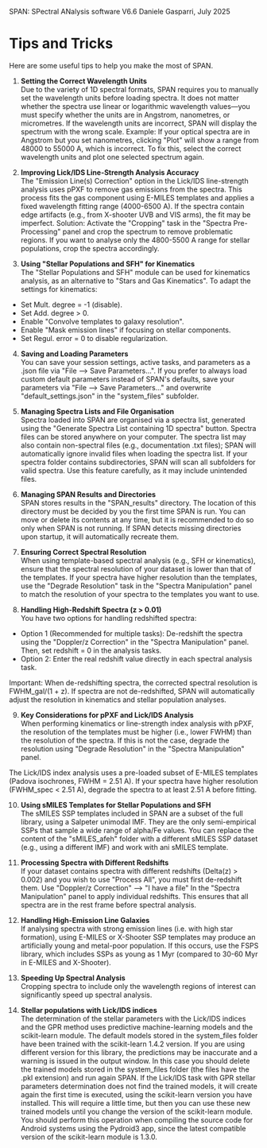 SPAN: SPectral ANalysis software V6.6
Daniele Gasparri, July 2025

# Tips and Tricks #

Here are some useful tips to help you make the most of SPAN.

1. **Setting the Correct Wavelength Units**  
Due to the variety of 1D spectral formats, SPAN requires you to manually set the wavelength units before loading spectra.
It does not matter whether the spectra use linear or logarithmic wavelength values—you must specify whether the units are in Angstrom, nanometres, or micrometres.
If the wavelength units are incorrect, SPAN will display the spectrum with the wrong scale.
Example: If your optical spectra are in Angstrom but you set nanometres, clicking "Plot" will show a range from 48000 to 55000 A, which is incorrect.
To fix this, select the correct wavelength units and plot one selected spectrum again.


2. **Improving Lick/IDS Line-Strength Analysis Accuracy**  
The "Emission Line(s) Correction" option in the Lick/IDS line-strength analysis uses pPXF to remove gas emissions from the spectra. This process fits the gas component using E-MILES templates and applies a fixed wavelength fitting range (4000-6500 A). If the spectra contain edge artifacts (e.g., from X-shooter UVB and VIS arms), the fit may be imperfect.
Solution: Activate the "Cropping" task in the "Spectra Pre-Processing" panel and crop the spectrum to remove problematic regions. If you want to analyse only the 4800-5500 A range for stellar populations, crop the spectra accordingly.


3. **Using "Stellar Populations and SFH" for Kinematics**  
The "Stellar Populations and SFH" module can be used for kinematics analysis, as an alternative to "Stars and Gas Kinematics". To adapt the settings for kinematics:
- Set Mult. degree = -1 (disable).
- Set Add. degree > 0.
- Enable "Convolve templates to galaxy resolution".
- Enable "Mask emission lines" if focusing on stellar components.
- Set Regul. error = 0 to disable regularization.


4. **Saving and Loading Parameters**  
You can save your session settings, active tasks, and parameters as a .json file via "File --> Save Parameters...".
If you prefer to always load custom default parameters instead of SPAN's defaults, save your parameters via "File --> Save Parameters..." and overwrite "default_settings.json" in the "system_files" subfolder.


5. **Managing Spectra Lists and File Organisation**  
Spectra loaded into SPAN are organised via a spectra list, generated using the "Generate Spectra List containing 1D spectra" button. Spectra files can be stored anywhere on your computer. The spectra list may also contain non-spectral files (e.g., documentation .txt files); SPAN will automatically ignore invalid files when loading the spectra list.
If your spectra folder contains subdirectories, SPAN will scan all subfolders for valid spectra. Use this feature carefully, as it may include unintended files.


6. **Managing SPAN Results and Directories**  
SPAN stores results in the "SPAN_results" directory. The location of this directory must be decided by you the first time SPAN is run. You can move or delete its contents at any time, but it is recommended to do so only when SPAN is not running.
If SPAN detects missing directories upon startup, it will automatically recreate them.


7. **Ensuring Correct Spectral Resolution**  
When using template-based spectral analysis (e.g., SFH or kinematics), ensure that the spectral resolution of your dataset is lower than that of the templates. If your spectra have higher resolution than the templates, use the "Degrade Resolution" task in the "Spectra Manipulation" panel to match the resolution of your spectra to the templates you want to use.


8. **Handling High-Redshift Spectra (z > 0.01)**  
You have two options for handling redshifted spectra:
- Option 1 (Recommended for multiple tasks): De-redshift the spectra using the "Doppler/z Correction" in the "Spectra Manipulation" panel. Then, set redshift = 0 in the analysis tasks.
- Option 2: Enter the real redshift value directly in each spectral analysis task.

Important:
When de-redshifting spectra, the corrected spectral resolution is FWHM_gal/(1 + z). If spectra are not de-redshifted, SPAN will automatically adjust the resolution in kinematics and stellar population analyses.


9. **Key Considerations for pPXF and Lick/IDS Analysis**  
When performing kinematics or line-strength index analysis with pPXF, the resolution of the templates must be higher (i.e., lower FWHM) than the resolution of the spectra.
If this is not the case, degrade the resolution using "Degrade Resolution" in the "Spectra Manipulation" panel.

The Lick/IDS index analysis uses a pre-loaded subset of E-MILES templates (Padova isochrones, FWHM = 2.51 A).
If your spectra have higher resolution (FWHM_spec < 2.51 A), degrade the spectra to at least 2.51 A before fitting.


10. **Using sMILES Templates for Stellar Populations and SFH**  
The sMILES SSP templates included in SPAN are a subset of the full library, using a Salpeter unimodal IMF.
They are the only semi-empirical SSPs that sample a wide range of alpha/Fe values.
You can replace the content of the "sMILES_afeh" folder with a different sMILES SSP dataset (e.g., using a different IMF) and work with ani sMILES template.


11. **Processing Spectra with Different Redshifts**  
If your dataset contains spectra with different redshifts (Delta(z) > 0.002) and you wish to use "Process All", you must first de-redshift them.
Use "Doppler/z Correction" --> "I have a file" In the "Spectra Manipulation" panel to apply individual redshifts.
This ensures that all spectra are in the rest frame before spectral analysis.


12. **Handling High-Emission Line Galaxies**  
If analysing spectra with strong emission lines (i.e. with high star formation), using E-MILES or X-Shooter SSP templates may produce an artificially young and metal-poor population.
If this occurs, use the FSPS library, which includes SSPs as young as 1 Myr (compared to 30-60 Myr in E-MILES and X-Shooter).


13. **Speeding Up Spectral Analysis**  
Cropping spectra to include only the wavelength regions of interest can significantly speed up spectral analysis.


14. **Stellar populations with Lick/IDS indices**  
The determination of the stellar parameters with the Lick/IDS indices and the GPR method uses predictive machine-learning models and the scikit-learn module. The default models stored in the system_files folder have been trained with the scikit-learn 1.4.2 version. If you are using different version for this library, the predictions may be inaccurate and a warning is issued in the output window. In this case you should delete the trained models stored in the system_files folder (the files have the .pkl extension) and run again SPAN. If the Lick/IDS task with GPR stellar parameters determination does not find the trained models, it will create again the first time is executed, using the scikit-learn version you have installed. This will require a little time, but then you can use these new trained models until you change the version of the scikit-learn module. You should perform this operation when compiling the source code for Android systems using the Pydroid3 app, since the latest compatible version of the scikit-learn module is 1.3.0.

